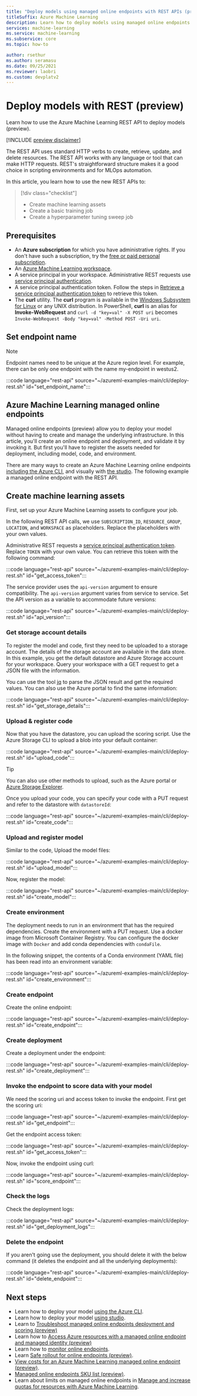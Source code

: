 ```yaml
---
title: "Deploy models using managed online endpoints with REST APIs (preview)"
titleSuffix: Azure Machine Learning
description: Learn how to deploy models using managed online endpoints with REST APIs.
services: machine-learning
ms.service: machine-learning
ms.subservice: core
ms.topic: how-to

author: rsethur
ms.author: seramasu
ms.date: 09/25/2021
ms.reviewer: laobri
ms.custom: devplatv2
---
```


# Deploy models with REST (preview)

Learn how to use the Azure Machine Learning REST API to deploy models (preview).

[!INCLUDE [preview disclaimer](../../includes/machine-learning-preview-generic-disclaimer.md)]

The REST API uses standard HTTP verbs to create, retrieve, update, and delete resources. The REST API works with any language or tool that can make HTTP requests. REST's straightforward structure makes it a good choice in scripting environments and for MLOps automation.

In this article, you learn how to use the new REST APIs to:

> [!div class="checklist"]
> * Create machine learning assets
> * Create a basic training job 
> * Create a hyperparameter tuning sweep job

## Prerequisites

- An **Azure subscription** for which you have administrative rights. If you don't have such a subscription, try the [free or paid personal subscription](https://azure.microsoft.com/free/).
- An [Azure Machine Learning workspace](how-to-manage-workspace.md).
- A service principal in your workspace. Administrative REST requests use [service principal authentication](how-to-setup-authentication.md#use-service-principal-authentication).
- A service principal authentication token. Follow the steps in [Retrieve a service principal authentication token](./how-to-manage-rest.md#retrieve-a-service-principal-authentication-token) to retrieve this token. 
- The **curl** utility. The **curl** program is available in the [Windows Subsystem for Linux](/windows/wsl/install-win10) or any UNIX distribution. In PowerShell, **curl** is an alias for **Invoke-WebRequest** and `curl -d "key=val" -X POST uri` becomes `Invoke-WebRequest -Body "key=val" -Method POST -Uri uri`. 

## Set endpoint name

> [!NOTE]
> Endpoint names need to be unique at the Azure region level. For example, there can be only one endpoint with the name my-endpoint in westus2.

:::code language="rest-api" source="~/azureml-examples-main/cli/deploy-rest.sh" id="set_endpoint_name":::

## Azure Machine Learning managed online endpoints
Managed online endpoints (preview) allow you to deploy your model without having to create and manage the underlying infrastructure. In this article, you'll create an online endpoint and deployment, and validate it by invoking it. But first you'll have to register the assets needed for deployment, including model, code, and environment.

There are many ways to create an Azure Machine Learning online endpoints [including the Azure CLI](how-to-deploy-managed-online-endpoints.md), and visually with [the studio](how-to-use-managed-online-endpoint-studio.md). The following example a managed online endpoint with the REST API.

## Create machine learning assets

First, set up your Azure Machine Learning assets to configure your job.

In the following REST API calls, we use `SUBSCRIPTION_ID`, `RESOURCE_GROUP`, `LOCATION`, and `WORKSPACE` as placeholders. Replace the placeholders with your own values. 

Administrative REST requests a [service principal authentication token](how-to-manage-rest.md#retrieve-a-service-principal-authentication-token). Replace `TOKEN` with your own value. You can retrieve this token with the following command:

:::code language="rest-api" source="~/azureml-examples-main/cli/deploy-rest.sh" id="get_access_token":::

The service provider uses the `api-version` argument to ensure compatibility. The `api-version` argument varies from service to service. Set the API version as a variable to accommodate future versions:

:::code language="rest-api" source="~/azureml-examples-main/cli/deploy-rest.sh" id="api_version":::

### Get storage account details

To register the model and code, first they need to be uploaded to a storage account. The details of the storage account are available in the data store. In this example, you get the default datastore and Azure Storage account for your workspace. Query your workspace with a GET request to get a JSON file with the information.

You can use the tool [jq](https://stedolan.github.io/jq/) to parse the JSON result and get the required values. You can also use the Azure portal to find the same information:

:::code language="rest-api" source="~/azureml-examples-main/cli/deploy-rest.sh" id="get_storage_details":::

### Upload & register code

Now that you have the datastore, you can upload the scoring script. Use the Azure Storage CLI to upload a blob into your default container:

:::code language="rest-api" source="~/azureml-examples-main/cli/deploy-rest.sh" id="upload_code":::

> [!TIP]
> You can also use other methods to upload, such as the Azure portal or [Azure Storage Explorer](https://azure.microsoft.com/features/storage-explorer/).

Once you upload your code, you can specify your code with a PUT request and refer to the datastore with `datastoreId`:

:::code language="rest-api" source="~/azureml-examples-main/cli/deploy-rest.sh" id="create_code":::

### Upload and register model

Similar to the code, Upload the model files:

:::code language="rest-api" source="~/azureml-examples-main/cli/deploy-rest.sh" id="upload_model":::

Now, register the model:

:::code language="rest-api" source="~/azureml-examples-main/cli/deploy-rest.sh" id="create_model":::

### Create environment
The deployment needs to run in an environment that has the required dependencies. Create the environment with a PUT request. Use a docker image from Microsoft Container Registry. You can configure the docker image with `Docker` and add conda dependencies with `condaFile`.

In the following snippet, the contents of a Conda environment (YAML file) has been read into an environment variable:

:::code language="rest-api" source="~/azureml-examples-main/cli/deploy-rest.sh" id="create_environment":::

### Create endpoint

Create the online endpoint:

:::code language="rest-api" source="~/azureml-examples-main/cli/deploy-rest.sh" id="create_endpoint":::

### Create deployment

Create a deployment under the endpoint:

:::code language="rest-api" source="~/azureml-examples-main/cli/deploy-rest.sh" id="create_deployment":::

### Invoke the endpoint to score data with your model

We need the scoring uri and access token to invoke the endpoint. First get the scoring uri:

:::code language="rest-api" source="~/azureml-examples-main/cli/deploy-rest.sh" id="get_endpoint":::

Get the endpoint access token:

:::code language="rest-api" source="~/azureml-examples-main/cli/deploy-rest.sh" id="get_access_token":::

Now, invoke the endpoint using curl:

:::code language="rest-api" source="~/azureml-examples-main/cli/deploy-rest.sh" id="score_endpoint":::

### Check the logs

Check the deployment logs:

:::code language="rest-api" source="~/azureml-examples-main/cli/deploy-rest.sh" id="get_deployment_logs":::

### Delete the endpoint

If you aren't going use the deployment, you should delete it with the below command (it deletes the endpoint and all the underlying deployments):

:::code language="rest-api" source="~/azureml-examples-main/cli/deploy-rest.sh" id="delete_endpoint":::

## Next steps

* Learn how to deploy your model [using the Azure CLI](how-to-deploy-managed-online-endpoints.md).
* Learn how to deploy your model [using studio](how-to-use-managed-online-endpoint-studio.md).
* Learn to [Troubleshoot managed online endpoints deployment and scoring (preview)](how-to-troubleshoot-managed-online-endpoints.md)
* Learn how to [Access Azure resources with a managed online endpoint and managed identity (preview)](how-to-access-resources-from-endpoints-managed-identities.md)
* Learn how to [monitor online endpoints](how-to-monitor-online-endpoints.md).
* Learn [Safe rollout for online endpoints (preview)](how-to-safely-rollout-managed-endpoints.md).
* [View costs for an Azure Machine Learning managed online endpoint (preview)](how-to-view-online-endpoints-costs.md).
* [Managed online endpoints SKU list (preview)](reference-managed-online-endpoints-vm-sku-list.md).
* Learn about limits on managed online endpoints in [Manage and increase quotas for resources with Azure Machine Learning](how-to-manage-quotas.md#azure-machine-learning-managed-online-endpoints-preview).